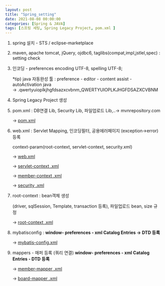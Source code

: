 ```yaml
---
layout: post
title: "Spring_setting"
date: 2021-08-08 00:00:00
categories: [Spring & JAVA]
tags: [스프링 세팅, Spring Legacy Project, pom.xml ]
---
```


1. spring 설치 - STS / eclipse-marketplace   

2. maven, apache tomcat, jQuery, ojdbc6, taglibs(compat,impl,jstlel,spec) : setting check   

3. 인코딩 - preferences encoding UTF-8, spelling UTF-8;   

     *tip) java 자동완성 툴 : preference - editor - content assist - autoActivation java    
      →   .qwertyuioplkjhgfdsazxcvbnm_QWERTYUIOPLKJHGFDSAZXCVBNM   

4. Spring Legacy Project 생성   

5. pom.xml :  DB연결 Lib, Security Lib, 파일업로드 Lib,..→ mvnrepository.com   

     → [pom.xml](https://www.notion.so/pom-xml-a191b4a728d34f5fa7e5a24cd2df79c9)   

6. web.xml : Servlet Mapping,  인코딩필터,  공용에러페이지 (exception→error) 등록   

    context-param(root-context, servlet-context, security.xml)   

     → [web.xml](https://www.notion.so/web-xml-59c9333ac9eb4cacba6ee4a0affd63a8)   

     → [servlet-context .xml](https://www.notion.so/servlet-context-xml-508046453883402b9416f616c74f23e1)    

     → [member-context .xml](https://www.notion.so/member-context-xml-4f95d1193dbc4b61b1641f3e119823c0)    

     → [security .xml](https://www.notion.so/security-xml-0ecd6514dc74436180900ea001f33c75)       



7. root-context : bean객체 생성   

    (driver, sqlSession, Template, transaction 등록), 파일업로드 bean, size 규정   

     → [root-context .xml](https://www.notion.so/root-context-xml-e2ab691eeb0a43afb45050db1c12f654)   

8. mybatisconfig :  **window- preferences - xml Catalog Entries -> DTD 등록**   

     → [mybatis-config.xml](https://www.notion.so/mybatis-config-xml-0b9cc33cc77943ba89fc18b8a9933e86)   

9. mappers - 매퍼 등록 (쿼리 연결)  **window- preferences - xml Catalog Entries - DTD 등록**      
   

     → [member-mapper .xml](https://www.notion.so/member-mapper-xml-e072c396108844159cb84dd071e40289)    

     → [board-mapper .xml](https://www.notion.so/board-mapper-xml-48967d2e4dcb46e3a26b221e2cf6f977)   


